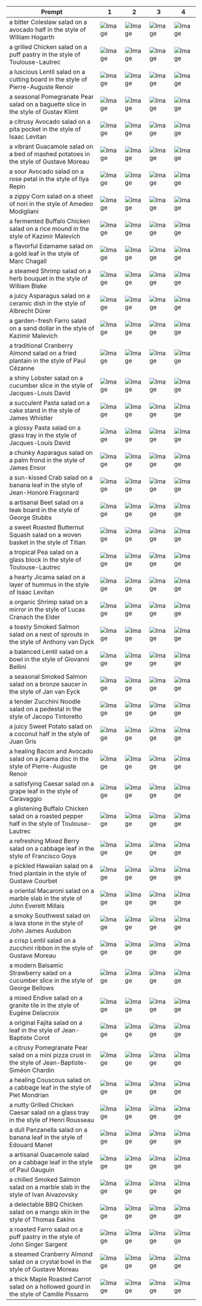 | Prompt | 1 | 2 | 3 | 4 |
|-|-|-|-|-|
| a bitter Coleslaw salad on a avocado half in the style of William Hogarth | ![Image](https://salad-benchmark-public-assets.s3.us-east-2.amazonaws.com/sdxl/fe7de8f7-d161-4c47-aba8-770db1a49607-0.jpg) | ![Image](https://salad-benchmark-public-assets.s3.us-east-2.amazonaws.com/sdxl/fe7de8f7-d161-4c47-aba8-770db1a49607-1.jpg) | ![Image](https://salad-benchmark-public-assets.s3.us-east-2.amazonaws.com/sdxl/fe7de8f7-d161-4c47-aba8-770db1a49607-2.jpg) | ![Image](https://salad-benchmark-public-assets.s3.us-east-2.amazonaws.com/sdxl/fe7de8f7-d161-4c47-aba8-770db1a49607-3.jpg) |
| a grilled Chicken salad on a puff pastry in the style of Toulouse-Lautrec | ![Image](https://salad-benchmark-public-assets.s3.us-east-2.amazonaws.com/sdxl/072af41b-17af-47f1-936a-f4327e8bd618-0.jpg) | ![Image](https://salad-benchmark-public-assets.s3.us-east-2.amazonaws.com/sdxl/072af41b-17af-47f1-936a-f4327e8bd618-1.jpg) | ![Image](https://salad-benchmark-public-assets.s3.us-east-2.amazonaws.com/sdxl/072af41b-17af-47f1-936a-f4327e8bd618-2.jpg) | ![Image](https://salad-benchmark-public-assets.s3.us-east-2.amazonaws.com/sdxl/072af41b-17af-47f1-936a-f4327e8bd618-3.jpg) |
| a luscious Lentil salad on a cutting board in the style of Pierre-Auguste Renoir | ![Image](https://salad-benchmark-public-assets.s3.us-east-2.amazonaws.com/sdxl/99fa4690-e6fe-4753-96fe-2ab8b4ab6afa-0.jpg) | ![Image](https://salad-benchmark-public-assets.s3.us-east-2.amazonaws.com/sdxl/99fa4690-e6fe-4753-96fe-2ab8b4ab6afa-1.jpg) | ![Image](https://salad-benchmark-public-assets.s3.us-east-2.amazonaws.com/sdxl/99fa4690-e6fe-4753-96fe-2ab8b4ab6afa-2.jpg) | ![Image](https://salad-benchmark-public-assets.s3.us-east-2.amazonaws.com/sdxl/99fa4690-e6fe-4753-96fe-2ab8b4ab6afa-3.jpg) |
| a seasonal Pomegranate Pear salad on a baguette slice in the style of Gustav Klimt | ![Image](https://salad-benchmark-public-assets.s3.us-east-2.amazonaws.com/sdxl/6328376d-9950-4de2-bbf7-a620fa377c39-0.jpg) | ![Image](https://salad-benchmark-public-assets.s3.us-east-2.amazonaws.com/sdxl/6328376d-9950-4de2-bbf7-a620fa377c39-1.jpg) | ![Image](https://salad-benchmark-public-assets.s3.us-east-2.amazonaws.com/sdxl/6328376d-9950-4de2-bbf7-a620fa377c39-2.jpg) | ![Image](https://salad-benchmark-public-assets.s3.us-east-2.amazonaws.com/sdxl/6328376d-9950-4de2-bbf7-a620fa377c39-3.jpg) |
| a citrusy Avocado salad on a pita pocket in the style of Isaac Levitan | ![Image](https://salad-benchmark-public-assets.s3.us-east-2.amazonaws.com/sdxl/3d93ca97-9565-459f-9fc8-122b900f0964-0.jpg) | ![Image](https://salad-benchmark-public-assets.s3.us-east-2.amazonaws.com/sdxl/3d93ca97-9565-459f-9fc8-122b900f0964-1.jpg) | ![Image](https://salad-benchmark-public-assets.s3.us-east-2.amazonaws.com/sdxl/3d93ca97-9565-459f-9fc8-122b900f0964-2.jpg) | ![Image](https://salad-benchmark-public-assets.s3.us-east-2.amazonaws.com/sdxl/3d93ca97-9565-459f-9fc8-122b900f0964-3.jpg) |
| a vibrant Guacamole salad on a bed of mashed potatoes in the style of Gustave Moreau | ![Image](https://salad-benchmark-public-assets.s3.us-east-2.amazonaws.com/sdxl/33342fa1-298f-43c8-872e-ba0f3ddcee43-0.jpg) | ![Image](https://salad-benchmark-public-assets.s3.us-east-2.amazonaws.com/sdxl/33342fa1-298f-43c8-872e-ba0f3ddcee43-1.jpg) | ![Image](https://salad-benchmark-public-assets.s3.us-east-2.amazonaws.com/sdxl/33342fa1-298f-43c8-872e-ba0f3ddcee43-2.jpg) | ![Image](https://salad-benchmark-public-assets.s3.us-east-2.amazonaws.com/sdxl/33342fa1-298f-43c8-872e-ba0f3ddcee43-3.jpg) |
| a sour Avocado salad on a rose petal in the style of Ilya Repin | ![Image](https://salad-benchmark-public-assets.s3.us-east-2.amazonaws.com/sdxl/422899ab-f65f-42e2-9a74-9a145c1b7911-0.jpg) | ![Image](https://salad-benchmark-public-assets.s3.us-east-2.amazonaws.com/sdxl/422899ab-f65f-42e2-9a74-9a145c1b7911-1.jpg) | ![Image](https://salad-benchmark-public-assets.s3.us-east-2.amazonaws.com/sdxl/422899ab-f65f-42e2-9a74-9a145c1b7911-2.jpg) | ![Image](https://salad-benchmark-public-assets.s3.us-east-2.amazonaws.com/sdxl/422899ab-f65f-42e2-9a74-9a145c1b7911-3.jpg) |
| a zippy Corn salad on a sheet of nori in the style of Amedeo Modigliani | ![Image](https://salad-benchmark-public-assets.s3.us-east-2.amazonaws.com/sdxl/457fdc5e-6609-4321-9727-5250b28adc20-0.jpg) | ![Image](https://salad-benchmark-public-assets.s3.us-east-2.amazonaws.com/sdxl/457fdc5e-6609-4321-9727-5250b28adc20-1.jpg) | ![Image](https://salad-benchmark-public-assets.s3.us-east-2.amazonaws.com/sdxl/457fdc5e-6609-4321-9727-5250b28adc20-2.jpg) | ![Image](https://salad-benchmark-public-assets.s3.us-east-2.amazonaws.com/sdxl/457fdc5e-6609-4321-9727-5250b28adc20-3.jpg) |
| a fermented Buffalo Chicken salad on a rice mound in the style of Kazimir Malevich | ![Image](https://salad-benchmark-public-assets.s3.us-east-2.amazonaws.com/sdxl/1698639e-3eae-42d2-8e75-78c3bd495005-0.jpg) | ![Image](https://salad-benchmark-public-assets.s3.us-east-2.amazonaws.com/sdxl/1698639e-3eae-42d2-8e75-78c3bd495005-1.jpg) | ![Image](https://salad-benchmark-public-assets.s3.us-east-2.amazonaws.com/sdxl/1698639e-3eae-42d2-8e75-78c3bd495005-2.jpg) | ![Image](https://salad-benchmark-public-assets.s3.us-east-2.amazonaws.com/sdxl/1698639e-3eae-42d2-8e75-78c3bd495005-3.jpg) |
| a flavorful Edamame salad on a gold leaf in the style of Marc Chagall | ![Image](https://salad-benchmark-public-assets.s3.us-east-2.amazonaws.com/sdxl/088c5744-4f9d-421d-9979-7bc0790b764a-0.jpg) | ![Image](https://salad-benchmark-public-assets.s3.us-east-2.amazonaws.com/sdxl/088c5744-4f9d-421d-9979-7bc0790b764a-1.jpg) | ![Image](https://salad-benchmark-public-assets.s3.us-east-2.amazonaws.com/sdxl/088c5744-4f9d-421d-9979-7bc0790b764a-2.jpg) | ![Image](https://salad-benchmark-public-assets.s3.us-east-2.amazonaws.com/sdxl/088c5744-4f9d-421d-9979-7bc0790b764a-3.jpg) |
| a steamed Shrimp salad on a herb bouquet in the style of William Blake | ![Image](https://salad-benchmark-public-assets.s3.us-east-2.amazonaws.com/sdxl/2983ef7e-1630-4bc7-baca-8697fff083c9-0.jpg) | ![Image](https://salad-benchmark-public-assets.s3.us-east-2.amazonaws.com/sdxl/2983ef7e-1630-4bc7-baca-8697fff083c9-1.jpg) | ![Image](https://salad-benchmark-public-assets.s3.us-east-2.amazonaws.com/sdxl/2983ef7e-1630-4bc7-baca-8697fff083c9-2.jpg) | ![Image](https://salad-benchmark-public-assets.s3.us-east-2.amazonaws.com/sdxl/2983ef7e-1630-4bc7-baca-8697fff083c9-3.jpg) |
| a juicy Asparagus salad on a ceramic dish in the style of Albrecht Dürer | ![Image](https://salad-benchmark-public-assets.s3.us-east-2.amazonaws.com/sdxl/2a5489b9-6a8f-4ae6-920e-ea518135a548-0.jpg) | ![Image](https://salad-benchmark-public-assets.s3.us-east-2.amazonaws.com/sdxl/2a5489b9-6a8f-4ae6-920e-ea518135a548-1.jpg) | ![Image](https://salad-benchmark-public-assets.s3.us-east-2.amazonaws.com/sdxl/2a5489b9-6a8f-4ae6-920e-ea518135a548-2.jpg) | ![Image](https://salad-benchmark-public-assets.s3.us-east-2.amazonaws.com/sdxl/2a5489b9-6a8f-4ae6-920e-ea518135a548-3.jpg) |
| a garden-fresh Farro salad on a sand dollar in the style of Kazimir Malevich | ![Image](https://salad-benchmark-public-assets.s3.us-east-2.amazonaws.com/sdxl/dceb6d69-4b95-4624-98b8-1230c6801a41-0.jpg) | ![Image](https://salad-benchmark-public-assets.s3.us-east-2.amazonaws.com/sdxl/dceb6d69-4b95-4624-98b8-1230c6801a41-1.jpg) | ![Image](https://salad-benchmark-public-assets.s3.us-east-2.amazonaws.com/sdxl/dceb6d69-4b95-4624-98b8-1230c6801a41-2.jpg) | ![Image](https://salad-benchmark-public-assets.s3.us-east-2.amazonaws.com/sdxl/dceb6d69-4b95-4624-98b8-1230c6801a41-3.jpg) |
| a traditional Cranberry Almond salad on a fried plantain in the style of Paul Cézanne | ![Image](https://salad-benchmark-public-assets.s3.us-east-2.amazonaws.com/sdxl/1a3613b1-4b45-4d79-abc7-e5246ce702b1-0.jpg) | ![Image](https://salad-benchmark-public-assets.s3.us-east-2.amazonaws.com/sdxl/1a3613b1-4b45-4d79-abc7-e5246ce702b1-1.jpg) | ![Image](https://salad-benchmark-public-assets.s3.us-east-2.amazonaws.com/sdxl/1a3613b1-4b45-4d79-abc7-e5246ce702b1-2.jpg) | ![Image](https://salad-benchmark-public-assets.s3.us-east-2.amazonaws.com/sdxl/1a3613b1-4b45-4d79-abc7-e5246ce702b1-3.jpg) |
| a shiny Lobster salad on a cucumber slice in the style of Jacques-Louis David | ![Image](https://salad-benchmark-public-assets.s3.us-east-2.amazonaws.com/sdxl/83d2b0f2-67e3-44f8-832e-9fee7cadf756-0.jpg) | ![Image](https://salad-benchmark-public-assets.s3.us-east-2.amazonaws.com/sdxl/83d2b0f2-67e3-44f8-832e-9fee7cadf756-1.jpg) | ![Image](https://salad-benchmark-public-assets.s3.us-east-2.amazonaws.com/sdxl/83d2b0f2-67e3-44f8-832e-9fee7cadf756-2.jpg) | ![Image](https://salad-benchmark-public-assets.s3.us-east-2.amazonaws.com/sdxl/83d2b0f2-67e3-44f8-832e-9fee7cadf756-3.jpg) |
| a succulent Pasta salad on a cake stand in the style of James Whistler | ![Image](https://salad-benchmark-public-assets.s3.us-east-2.amazonaws.com/sdxl/fb046090-52b7-4a9c-8fc0-fdf01711a946-0.jpg) | ![Image](https://salad-benchmark-public-assets.s3.us-east-2.amazonaws.com/sdxl/fb046090-52b7-4a9c-8fc0-fdf01711a946-1.jpg) | ![Image](https://salad-benchmark-public-assets.s3.us-east-2.amazonaws.com/sdxl/fb046090-52b7-4a9c-8fc0-fdf01711a946-2.jpg) | ![Image](https://salad-benchmark-public-assets.s3.us-east-2.amazonaws.com/sdxl/fb046090-52b7-4a9c-8fc0-fdf01711a946-3.jpg) |
| a glossy Pasta salad on a glass tray in the style of Jacques-Louis David | ![Image](https://salad-benchmark-public-assets.s3.us-east-2.amazonaws.com/sdxl/902b3639-5b35-4103-aef3-b02d34d7d76d-0.jpg) | ![Image](https://salad-benchmark-public-assets.s3.us-east-2.amazonaws.com/sdxl/902b3639-5b35-4103-aef3-b02d34d7d76d-1.jpg) | ![Image](https://salad-benchmark-public-assets.s3.us-east-2.amazonaws.com/sdxl/902b3639-5b35-4103-aef3-b02d34d7d76d-2.jpg) | ![Image](https://salad-benchmark-public-assets.s3.us-east-2.amazonaws.com/sdxl/902b3639-5b35-4103-aef3-b02d34d7d76d-3.jpg) |
| a chunky Asparagus salad on a palm frond in the style of James Ensor | ![Image](https://salad-benchmark-public-assets.s3.us-east-2.amazonaws.com/sdxl/1a5306b3-9044-4798-9f10-9581803c53d9-0.jpg) | ![Image](https://salad-benchmark-public-assets.s3.us-east-2.amazonaws.com/sdxl/1a5306b3-9044-4798-9f10-9581803c53d9-1.jpg) | ![Image](https://salad-benchmark-public-assets.s3.us-east-2.amazonaws.com/sdxl/1a5306b3-9044-4798-9f10-9581803c53d9-2.jpg) | ![Image](https://salad-benchmark-public-assets.s3.us-east-2.amazonaws.com/sdxl/1a5306b3-9044-4798-9f10-9581803c53d9-3.jpg) |
| a sun-kissed Crab salad on a banana leaf in the style of Jean-Honoré Fragonard | ![Image](https://salad-benchmark-public-assets.s3.us-east-2.amazonaws.com/sdxl/8d18ba3e-b168-487c-9cc9-3a2e5f942ff2-0.jpg) | ![Image](https://salad-benchmark-public-assets.s3.us-east-2.amazonaws.com/sdxl/8d18ba3e-b168-487c-9cc9-3a2e5f942ff2-1.jpg) | ![Image](https://salad-benchmark-public-assets.s3.us-east-2.amazonaws.com/sdxl/8d18ba3e-b168-487c-9cc9-3a2e5f942ff2-2.jpg) | ![Image](https://salad-benchmark-public-assets.s3.us-east-2.amazonaws.com/sdxl/8d18ba3e-b168-487c-9cc9-3a2e5f942ff2-3.jpg) |
| a artisanal Beet salad on a teak board in the style of George Stubbs | ![Image](https://salad-benchmark-public-assets.s3.us-east-2.amazonaws.com/sdxl/e1d1e92e-058f-4eae-a36d-5b4e6ad85554-0.jpg) | ![Image](https://salad-benchmark-public-assets.s3.us-east-2.amazonaws.com/sdxl/e1d1e92e-058f-4eae-a36d-5b4e6ad85554-1.jpg) | ![Image](https://salad-benchmark-public-assets.s3.us-east-2.amazonaws.com/sdxl/e1d1e92e-058f-4eae-a36d-5b4e6ad85554-2.jpg) | ![Image](https://salad-benchmark-public-assets.s3.us-east-2.amazonaws.com/sdxl/e1d1e92e-058f-4eae-a36d-5b4e6ad85554-3.jpg) |
| a sweet Roasted Butternut Squash salad on a woven basket in the style of Titian | ![Image](https://salad-benchmark-public-assets.s3.us-east-2.amazonaws.com/sdxl/d5fb027f-7f3b-401c-a48b-4a9357a3ab46-0.jpg) | ![Image](https://salad-benchmark-public-assets.s3.us-east-2.amazonaws.com/sdxl/d5fb027f-7f3b-401c-a48b-4a9357a3ab46-1.jpg) | ![Image](https://salad-benchmark-public-assets.s3.us-east-2.amazonaws.com/sdxl/d5fb027f-7f3b-401c-a48b-4a9357a3ab46-2.jpg) | ![Image](https://salad-benchmark-public-assets.s3.us-east-2.amazonaws.com/sdxl/d5fb027f-7f3b-401c-a48b-4a9357a3ab46-3.jpg) |
| a tropical Pea salad on a glass block in the style of Toulouse-Lautrec | ![Image](https://salad-benchmark-public-assets.s3.us-east-2.amazonaws.com/sdxl/d6373474-7584-4080-997b-b6f73c8578e5-0.jpg) | ![Image](https://salad-benchmark-public-assets.s3.us-east-2.amazonaws.com/sdxl/d6373474-7584-4080-997b-b6f73c8578e5-1.jpg) | ![Image](https://salad-benchmark-public-assets.s3.us-east-2.amazonaws.com/sdxl/d6373474-7584-4080-997b-b6f73c8578e5-2.jpg) | ![Image](https://salad-benchmark-public-assets.s3.us-east-2.amazonaws.com/sdxl/d6373474-7584-4080-997b-b6f73c8578e5-3.jpg) |
| a hearty Jicama salad on a layer of hummus in the style of Isaac Levitan | ![Image](https://salad-benchmark-public-assets.s3.us-east-2.amazonaws.com/sdxl/fe87e65c-0072-445b-9e54-f88fc529115a-0.jpg) | ![Image](https://salad-benchmark-public-assets.s3.us-east-2.amazonaws.com/sdxl/fe87e65c-0072-445b-9e54-f88fc529115a-1.jpg) | ![Image](https://salad-benchmark-public-assets.s3.us-east-2.amazonaws.com/sdxl/fe87e65c-0072-445b-9e54-f88fc529115a-2.jpg) | ![Image](https://salad-benchmark-public-assets.s3.us-east-2.amazonaws.com/sdxl/fe87e65c-0072-445b-9e54-f88fc529115a-3.jpg) |
| a organic Shrimp salad on a mirror in the style of Lucas Cranach the Elder | ![Image](https://salad-benchmark-public-assets.s3.us-east-2.amazonaws.com/sdxl/90374213-359c-4c8e-8cf2-9f1e00a04816-0.jpg) | ![Image](https://salad-benchmark-public-assets.s3.us-east-2.amazonaws.com/sdxl/90374213-359c-4c8e-8cf2-9f1e00a04816-1.jpg) | ![Image](https://salad-benchmark-public-assets.s3.us-east-2.amazonaws.com/sdxl/90374213-359c-4c8e-8cf2-9f1e00a04816-2.jpg) | ![Image](https://salad-benchmark-public-assets.s3.us-east-2.amazonaws.com/sdxl/90374213-359c-4c8e-8cf2-9f1e00a04816-3.jpg) |
| a toasty Smoked Salmon salad on a nest of sprouts in the style of Anthony van Dyck | ![Image](https://salad-benchmark-public-assets.s3.us-east-2.amazonaws.com/sdxl/9de62554-2753-4501-867c-d75a63fde607-0.jpg) | ![Image](https://salad-benchmark-public-assets.s3.us-east-2.amazonaws.com/sdxl/9de62554-2753-4501-867c-d75a63fde607-1.jpg) | ![Image](https://salad-benchmark-public-assets.s3.us-east-2.amazonaws.com/sdxl/9de62554-2753-4501-867c-d75a63fde607-2.jpg) | ![Image](https://salad-benchmark-public-assets.s3.us-east-2.amazonaws.com/sdxl/9de62554-2753-4501-867c-d75a63fde607-3.jpg) |
| a balanced Lentil salad on a bowl in the style of Giovanni Bellini | ![Image](https://salad-benchmark-public-assets.s3.us-east-2.amazonaws.com/sdxl/06760b0f-aa8b-4f4a-846e-0fb62e0c4b88-0.jpg) | ![Image](https://salad-benchmark-public-assets.s3.us-east-2.amazonaws.com/sdxl/06760b0f-aa8b-4f4a-846e-0fb62e0c4b88-1.jpg) | ![Image](https://salad-benchmark-public-assets.s3.us-east-2.amazonaws.com/sdxl/06760b0f-aa8b-4f4a-846e-0fb62e0c4b88-2.jpg) | ![Image](https://salad-benchmark-public-assets.s3.us-east-2.amazonaws.com/sdxl/06760b0f-aa8b-4f4a-846e-0fb62e0c4b88-3.jpg) |
| a seasonal Smoked Salmon salad on a bronze saucer in the style of Jan van Eyck | ![Image](https://salad-benchmark-public-assets.s3.us-east-2.amazonaws.com/sdxl/94f0a0a4-dd52-4121-bba3-01cb7709c613-0.jpg) | ![Image](https://salad-benchmark-public-assets.s3.us-east-2.amazonaws.com/sdxl/94f0a0a4-dd52-4121-bba3-01cb7709c613-1.jpg) | ![Image](https://salad-benchmark-public-assets.s3.us-east-2.amazonaws.com/sdxl/94f0a0a4-dd52-4121-bba3-01cb7709c613-2.jpg) | ![Image](https://salad-benchmark-public-assets.s3.us-east-2.amazonaws.com/sdxl/94f0a0a4-dd52-4121-bba3-01cb7709c613-3.jpg) |
| a tender Zucchini Noodle salad on a pedestal in the style of Jacopo Tintoretto | ![Image](https://salad-benchmark-public-assets.s3.us-east-2.amazonaws.com/sdxl/78b4eab0-d579-4cc0-aff5-e91850bdad1d-0.jpg) | ![Image](https://salad-benchmark-public-assets.s3.us-east-2.amazonaws.com/sdxl/78b4eab0-d579-4cc0-aff5-e91850bdad1d-1.jpg) | ![Image](https://salad-benchmark-public-assets.s3.us-east-2.amazonaws.com/sdxl/78b4eab0-d579-4cc0-aff5-e91850bdad1d-2.jpg) | ![Image](https://salad-benchmark-public-assets.s3.us-east-2.amazonaws.com/sdxl/78b4eab0-d579-4cc0-aff5-e91850bdad1d-3.jpg) |
| a juicy Sweet Potato salad on a coconut half in the style of Juan Gris | ![Image](https://salad-benchmark-public-assets.s3.us-east-2.amazonaws.com/sdxl/0e53f9dd-35f6-467d-9225-ba06c478248e-0.jpg) | ![Image](https://salad-benchmark-public-assets.s3.us-east-2.amazonaws.com/sdxl/0e53f9dd-35f6-467d-9225-ba06c478248e-1.jpg) | ![Image](https://salad-benchmark-public-assets.s3.us-east-2.amazonaws.com/sdxl/0e53f9dd-35f6-467d-9225-ba06c478248e-2.jpg) | ![Image](https://salad-benchmark-public-assets.s3.us-east-2.amazonaws.com/sdxl/0e53f9dd-35f6-467d-9225-ba06c478248e-3.jpg) |
| a healing Bacon and Avocado salad on a jicama disc in the style of Pierre-Auguste Renoir | ![Image](https://salad-benchmark-public-assets.s3.us-east-2.amazonaws.com/sdxl/90d7d6cd-bc03-4d2b-8f98-139a487dcb49-0.jpg) | ![Image](https://salad-benchmark-public-assets.s3.us-east-2.amazonaws.com/sdxl/90d7d6cd-bc03-4d2b-8f98-139a487dcb49-1.jpg) | ![Image](https://salad-benchmark-public-assets.s3.us-east-2.amazonaws.com/sdxl/90d7d6cd-bc03-4d2b-8f98-139a487dcb49-2.jpg) | ![Image](https://salad-benchmark-public-assets.s3.us-east-2.amazonaws.com/sdxl/90d7d6cd-bc03-4d2b-8f98-139a487dcb49-3.jpg) |
| a satisfying Caesar salad on a grape leaf in the style of Caravaggio | ![Image](https://salad-benchmark-public-assets.s3.us-east-2.amazonaws.com/sdxl/b0922820-a2c4-48ad-9e03-bc6341a0f92a-0.jpg) | ![Image](https://salad-benchmark-public-assets.s3.us-east-2.amazonaws.com/sdxl/b0922820-a2c4-48ad-9e03-bc6341a0f92a-1.jpg) | ![Image](https://salad-benchmark-public-assets.s3.us-east-2.amazonaws.com/sdxl/b0922820-a2c4-48ad-9e03-bc6341a0f92a-2.jpg) | ![Image](https://salad-benchmark-public-assets.s3.us-east-2.amazonaws.com/sdxl/b0922820-a2c4-48ad-9e03-bc6341a0f92a-3.jpg) |
| a glistening Buffalo Chicken salad on a roasted pepper half in the style of Toulouse-Lautrec | ![Image](https://salad-benchmark-public-assets.s3.us-east-2.amazonaws.com/sdxl/bda435be-472d-4821-aaf1-1f0d159f2c5d-0.jpg) | ![Image](https://salad-benchmark-public-assets.s3.us-east-2.amazonaws.com/sdxl/bda435be-472d-4821-aaf1-1f0d159f2c5d-1.jpg) | ![Image](https://salad-benchmark-public-assets.s3.us-east-2.amazonaws.com/sdxl/bda435be-472d-4821-aaf1-1f0d159f2c5d-2.jpg) | ![Image](https://salad-benchmark-public-assets.s3.us-east-2.amazonaws.com/sdxl/bda435be-472d-4821-aaf1-1f0d159f2c5d-3.jpg) |
| a refreshing Mixed Berry salad on a cabbage leaf in the style of Francisco Goya | ![Image](https://salad-benchmark-public-assets.s3.us-east-2.amazonaws.com/sdxl/a1392d01-cf1e-4dcf-8997-014a2887a090-0.jpg) | ![Image](https://salad-benchmark-public-assets.s3.us-east-2.amazonaws.com/sdxl/a1392d01-cf1e-4dcf-8997-014a2887a090-1.jpg) | ![Image](https://salad-benchmark-public-assets.s3.us-east-2.amazonaws.com/sdxl/a1392d01-cf1e-4dcf-8997-014a2887a090-2.jpg) | ![Image](https://salad-benchmark-public-assets.s3.us-east-2.amazonaws.com/sdxl/a1392d01-cf1e-4dcf-8997-014a2887a090-3.jpg) |
| a pickled Hawaiian salad on a fried plantain in the style of Gustave Courbet | ![Image](https://salad-benchmark-public-assets.s3.us-east-2.amazonaws.com/sdxl/7afaff7e-04be-4b99-84bb-7623f5a4d8c0-0.jpg) | ![Image](https://salad-benchmark-public-assets.s3.us-east-2.amazonaws.com/sdxl/7afaff7e-04be-4b99-84bb-7623f5a4d8c0-1.jpg) | ![Image](https://salad-benchmark-public-assets.s3.us-east-2.amazonaws.com/sdxl/7afaff7e-04be-4b99-84bb-7623f5a4d8c0-2.jpg) | ![Image](https://salad-benchmark-public-assets.s3.us-east-2.amazonaws.com/sdxl/7afaff7e-04be-4b99-84bb-7623f5a4d8c0-3.jpg) |
| a oriental Macaroni salad on a marble slab in the style of John Everett Millais | ![Image](https://salad-benchmark-public-assets.s3.us-east-2.amazonaws.com/sdxl/79b1a8bf-b253-4f27-9fa0-9dc2686ca0cb-0.jpg) | ![Image](https://salad-benchmark-public-assets.s3.us-east-2.amazonaws.com/sdxl/79b1a8bf-b253-4f27-9fa0-9dc2686ca0cb-1.jpg) | ![Image](https://salad-benchmark-public-assets.s3.us-east-2.amazonaws.com/sdxl/79b1a8bf-b253-4f27-9fa0-9dc2686ca0cb-2.jpg) | ![Image](https://salad-benchmark-public-assets.s3.us-east-2.amazonaws.com/sdxl/79b1a8bf-b253-4f27-9fa0-9dc2686ca0cb-3.jpg) |
| a smoky Southwest salad on a lava stone in the style of John James Audubon | ![Image](https://salad-benchmark-public-assets.s3.us-east-2.amazonaws.com/sdxl/588a7760-7907-4acc-8657-6d94a9aff13b-0.jpg) | ![Image](https://salad-benchmark-public-assets.s3.us-east-2.amazonaws.com/sdxl/588a7760-7907-4acc-8657-6d94a9aff13b-1.jpg) | ![Image](https://salad-benchmark-public-assets.s3.us-east-2.amazonaws.com/sdxl/588a7760-7907-4acc-8657-6d94a9aff13b-2.jpg) | ![Image](https://salad-benchmark-public-assets.s3.us-east-2.amazonaws.com/sdxl/588a7760-7907-4acc-8657-6d94a9aff13b-3.jpg) |
| a crisp Lentil salad on a zucchini ribbon in the style of Gustave Moreau | ![Image](https://salad-benchmark-public-assets.s3.us-east-2.amazonaws.com/sdxl/7a47c137-c913-4a5a-b96e-7d3bc2e22fe6-0.jpg) | ![Image](https://salad-benchmark-public-assets.s3.us-east-2.amazonaws.com/sdxl/7a47c137-c913-4a5a-b96e-7d3bc2e22fe6-1.jpg) | ![Image](https://salad-benchmark-public-assets.s3.us-east-2.amazonaws.com/sdxl/7a47c137-c913-4a5a-b96e-7d3bc2e22fe6-2.jpg) | ![Image](https://salad-benchmark-public-assets.s3.us-east-2.amazonaws.com/sdxl/7a47c137-c913-4a5a-b96e-7d3bc2e22fe6-3.jpg) |
| a modern Balsamic Strawberry salad on a cucumber slice in the style of George Bellows | ![Image](https://salad-benchmark-public-assets.s3.us-east-2.amazonaws.com/sdxl/9a1124cb-1259-49fe-b174-b2b844160e90-0.jpg) | ![Image](https://salad-benchmark-public-assets.s3.us-east-2.amazonaws.com/sdxl/9a1124cb-1259-49fe-b174-b2b844160e90-1.jpg) | ![Image](https://salad-benchmark-public-assets.s3.us-east-2.amazonaws.com/sdxl/9a1124cb-1259-49fe-b174-b2b844160e90-2.jpg) | ![Image](https://salad-benchmark-public-assets.s3.us-east-2.amazonaws.com/sdxl/9a1124cb-1259-49fe-b174-b2b844160e90-3.jpg) |
| a mixed Endive salad on a granite tile in the style of Eugène Delacroix | ![Image](https://salad-benchmark-public-assets.s3.us-east-2.amazonaws.com/sdxl/4292ab2d-407a-4ee7-b28b-cf0a9cd386ee-0.jpg) | ![Image](https://salad-benchmark-public-assets.s3.us-east-2.amazonaws.com/sdxl/4292ab2d-407a-4ee7-b28b-cf0a9cd386ee-1.jpg) | ![Image](https://salad-benchmark-public-assets.s3.us-east-2.amazonaws.com/sdxl/4292ab2d-407a-4ee7-b28b-cf0a9cd386ee-2.jpg) | ![Image](https://salad-benchmark-public-assets.s3.us-east-2.amazonaws.com/sdxl/4292ab2d-407a-4ee7-b28b-cf0a9cd386ee-3.jpg) |
| a original Fajita salad on a leaf in the style of Jean-Baptiste Corot | ![Image](https://salad-benchmark-public-assets.s3.us-east-2.amazonaws.com/sdxl/2576faaa-b75e-4a3a-8426-588a1f6dda64-0.jpg) | ![Image](https://salad-benchmark-public-assets.s3.us-east-2.amazonaws.com/sdxl/2576faaa-b75e-4a3a-8426-588a1f6dda64-1.jpg) | ![Image](https://salad-benchmark-public-assets.s3.us-east-2.amazonaws.com/sdxl/2576faaa-b75e-4a3a-8426-588a1f6dda64-2.jpg) | ![Image](https://salad-benchmark-public-assets.s3.us-east-2.amazonaws.com/sdxl/2576faaa-b75e-4a3a-8426-588a1f6dda64-3.jpg) |
| a citrusy Pomegranate Pear salad on a mini pizza crust in the style of Jean-Baptiste-Siméon Chardin | ![Image](https://salad-benchmark-public-assets.s3.us-east-2.amazonaws.com/sdxl/1826d86e-5b25-400d-8f06-0aeb3a93e7be-0.jpg) | ![Image](https://salad-benchmark-public-assets.s3.us-east-2.amazonaws.com/sdxl/1826d86e-5b25-400d-8f06-0aeb3a93e7be-1.jpg) | ![Image](https://salad-benchmark-public-assets.s3.us-east-2.amazonaws.com/sdxl/1826d86e-5b25-400d-8f06-0aeb3a93e7be-2.jpg) | ![Image](https://salad-benchmark-public-assets.s3.us-east-2.amazonaws.com/sdxl/1826d86e-5b25-400d-8f06-0aeb3a93e7be-3.jpg) |
| a healing Couscous salad on a cabbage leaf in the style of Piet Mondrian | ![Image](https://salad-benchmark-public-assets.s3.us-east-2.amazonaws.com/sdxl/da5c94d2-cade-43e5-8949-5ea246dceed9-0.jpg) | ![Image](https://salad-benchmark-public-assets.s3.us-east-2.amazonaws.com/sdxl/da5c94d2-cade-43e5-8949-5ea246dceed9-1.jpg) | ![Image](https://salad-benchmark-public-assets.s3.us-east-2.amazonaws.com/sdxl/da5c94d2-cade-43e5-8949-5ea246dceed9-2.jpg) | ![Image](https://salad-benchmark-public-assets.s3.us-east-2.amazonaws.com/sdxl/da5c94d2-cade-43e5-8949-5ea246dceed9-3.jpg) |
| a nutty Grilled Chicken Caesar salad on a glass tray in the style of Henri Rousseau | ![Image](https://salad-benchmark-public-assets.s3.us-east-2.amazonaws.com/sdxl/4b7eb8a2-af5e-4a36-9655-de5c6881bede-0.jpg) | ![Image](https://salad-benchmark-public-assets.s3.us-east-2.amazonaws.com/sdxl/4b7eb8a2-af5e-4a36-9655-de5c6881bede-1.jpg) | ![Image](https://salad-benchmark-public-assets.s3.us-east-2.amazonaws.com/sdxl/4b7eb8a2-af5e-4a36-9655-de5c6881bede-2.jpg) | ![Image](https://salad-benchmark-public-assets.s3.us-east-2.amazonaws.com/sdxl/4b7eb8a2-af5e-4a36-9655-de5c6881bede-3.jpg) |
| a dull Panzanella salad on a banana leaf in the style of Edouard Manet | ![Image](https://salad-benchmark-public-assets.s3.us-east-2.amazonaws.com/sdxl/b25462d6-e93d-4c74-8345-3911f489d950-0.jpg) | ![Image](https://salad-benchmark-public-assets.s3.us-east-2.amazonaws.com/sdxl/b25462d6-e93d-4c74-8345-3911f489d950-1.jpg) | ![Image](https://salad-benchmark-public-assets.s3.us-east-2.amazonaws.com/sdxl/b25462d6-e93d-4c74-8345-3911f489d950-2.jpg) | ![Image](https://salad-benchmark-public-assets.s3.us-east-2.amazonaws.com/sdxl/b25462d6-e93d-4c74-8345-3911f489d950-3.jpg) |
| a artisanal Guacamole salad on a cabbage leaf in the style of Paul Gauguin | ![Image](https://salad-benchmark-public-assets.s3.us-east-2.amazonaws.com/sdxl/d250c3a2-70b1-4eba-87b4-1d69d3b95d06-0.jpg) | ![Image](https://salad-benchmark-public-assets.s3.us-east-2.amazonaws.com/sdxl/d250c3a2-70b1-4eba-87b4-1d69d3b95d06-1.jpg) | ![Image](https://salad-benchmark-public-assets.s3.us-east-2.amazonaws.com/sdxl/d250c3a2-70b1-4eba-87b4-1d69d3b95d06-2.jpg) | ![Image](https://salad-benchmark-public-assets.s3.us-east-2.amazonaws.com/sdxl/d250c3a2-70b1-4eba-87b4-1d69d3b95d06-3.jpg) |
| a chilled Smoked Salmon salad on a marble slab in the style of Ivan Aivazovsky | ![Image](https://salad-benchmark-public-assets.s3.us-east-2.amazonaws.com/sdxl/cd72cd41-72ab-4102-9477-d22c3c464d00-0.jpg) | ![Image](https://salad-benchmark-public-assets.s3.us-east-2.amazonaws.com/sdxl/cd72cd41-72ab-4102-9477-d22c3c464d00-1.jpg) | ![Image](https://salad-benchmark-public-assets.s3.us-east-2.amazonaws.com/sdxl/cd72cd41-72ab-4102-9477-d22c3c464d00-2.jpg) | ![Image](https://salad-benchmark-public-assets.s3.us-east-2.amazonaws.com/sdxl/cd72cd41-72ab-4102-9477-d22c3c464d00-3.jpg) |
| a delectable BBQ Chicken salad on a mango skin in the style of Thomas Eakins | ![Image](https://salad-benchmark-public-assets.s3.us-east-2.amazonaws.com/sdxl/8b8ba429-40e7-4bb8-a86a-a3f70fa5ae72-0.jpg) | ![Image](https://salad-benchmark-public-assets.s3.us-east-2.amazonaws.com/sdxl/8b8ba429-40e7-4bb8-a86a-a3f70fa5ae72-1.jpg) | ![Image](https://salad-benchmark-public-assets.s3.us-east-2.amazonaws.com/sdxl/8b8ba429-40e7-4bb8-a86a-a3f70fa5ae72-2.jpg) | ![Image](https://salad-benchmark-public-assets.s3.us-east-2.amazonaws.com/sdxl/8b8ba429-40e7-4bb8-a86a-a3f70fa5ae72-3.jpg) |
| a roasted Farro salad on a puff pastry in the style of John Singer Sargent | ![Image](https://salad-benchmark-public-assets.s3.us-east-2.amazonaws.com/sdxl/bd2c9d90-61af-4f57-b3e4-02719b914652-0.jpg) | ![Image](https://salad-benchmark-public-assets.s3.us-east-2.amazonaws.com/sdxl/bd2c9d90-61af-4f57-b3e4-02719b914652-1.jpg) | ![Image](https://salad-benchmark-public-assets.s3.us-east-2.amazonaws.com/sdxl/bd2c9d90-61af-4f57-b3e4-02719b914652-2.jpg) | ![Image](https://salad-benchmark-public-assets.s3.us-east-2.amazonaws.com/sdxl/bd2c9d90-61af-4f57-b3e4-02719b914652-3.jpg) |
| a steamed Cranberry Almond salad on a crystal bowl in the style of Gustave Moreau | ![Image](https://salad-benchmark-public-assets.s3.us-east-2.amazonaws.com/sdxl/08479818-3889-44a5-9485-72e2877476b6-0.jpg) | ![Image](https://salad-benchmark-public-assets.s3.us-east-2.amazonaws.com/sdxl/08479818-3889-44a5-9485-72e2877476b6-1.jpg) | ![Image](https://salad-benchmark-public-assets.s3.us-east-2.amazonaws.com/sdxl/08479818-3889-44a5-9485-72e2877476b6-2.jpg) | ![Image](https://salad-benchmark-public-assets.s3.us-east-2.amazonaws.com/sdxl/08479818-3889-44a5-9485-72e2877476b6-3.jpg) |
| a thick Maple Roasted Carrot salad on a hollowed gourd in the style of Camille Pissarro | ![Image](https://salad-benchmark-public-assets.s3.us-east-2.amazonaws.com/sdxl/b814fdec-c0fd-4e5e-aeb5-dd9a52ef7153-0.jpg) | ![Image](https://salad-benchmark-public-assets.s3.us-east-2.amazonaws.com/sdxl/b814fdec-c0fd-4e5e-aeb5-dd9a52ef7153-1.jpg) | ![Image](https://salad-benchmark-public-assets.s3.us-east-2.amazonaws.com/sdxl/b814fdec-c0fd-4e5e-aeb5-dd9a52ef7153-2.jpg) | ![Image](https://salad-benchmark-public-assets.s3.us-east-2.amazonaws.com/sdxl/b814fdec-c0fd-4e5e-aeb5-dd9a52ef7153-3.jpg) |
